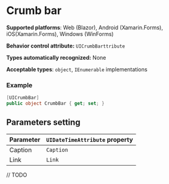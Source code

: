 # Crumb bar

**Supported platforms**: Web (Blazor), Android (Xamarin.Forms), iOS(Xamarin.Forms), Windows (WinForms)

**Behavior control attribute:**  `UICrumbBarttribute`

**Types automatically recognized:** None

**Acceptable types**: `object`, `IEnumerable` implementations

### Example
```csharp
[UICrumbBar]
public object CrumbBar { get; set; }
```

## Parameters setting

| Parameter | `UIDateTimeAttribute` property | 
| -----------|:------------- 
| Caption | `Caption` |
| Link | `Link` |

// TODO